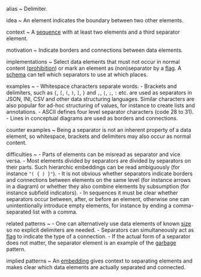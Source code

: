 alias
  ~ Delimiter.

idea
  ~ An element indicates the boundary between two other elements.

context
  ~ A [sequence]() with at least two elements and a third separator
    element.

motivation
  ~ Indicate borders and connections between data elements.

implementations
  ~ Select data elements that must not occur in normal content
    ([prohibition]()) or mark an element as (non)separator by a
    [flag](). A [schema]() can tell which separators to use at which
    places.

examples
  ~ -   Whitespace characters separate words.
    -   Brackets and delimiters, such as `{`, `[`, `(`, `)`, `]`, `}`
        and `,`, `|`, `;`, `:` etc. are used as separators in JSON, INI,
        CSV and other data structuring languages. Similar characters are
        also popular for ad-hoc structuring of values, for instance to
        create lists and annotations.
    -   ASCII defines four level separator characters (code 28 to 31).
    -   Lines in conceptual diagrams are used as borders and
        connections.

counter examples
  ~ Being a separator is not an inherent property of a data element, so
    whitespace, brackets and delimiters may also occur as normal
    content.

difficulties
  ~ -   Parts of elements can be misread as separator and vice versa.
    -   Most elements divided by separators are divided by separators on
        their parts. Such hierarchic embeddings can be read ambiguously
        (for instance `"( { ) }"`).
    -   It is not obvious whether separators indicate borders and
        connections between elements on the same level (for instance
        arrows in a diagram) or whether they also combine elements by
        subsumption (for instance subfield indicators).
    -   In sequences it must be clear whether separators occur between,
        after, or before an element, otherwise one can unintentionally
        introduce empty elements, for instance by ending a
        comma-separated list with a comma.

related patterns
  ~ -   One can alternatively use data elements of known [size]() so no
        explicit delimiters are needed.
    -   Separators can simultaneously act as [flag]() to indicate the
        type of a connection.
    -   If the actual form of a separator does not matter, the separator
        element is an example of the [garbage]() pattern.

implied patterns
  ~ An [embedding]() gives context to separating elements and makes
    clear which data elements are actually separated and connected.


